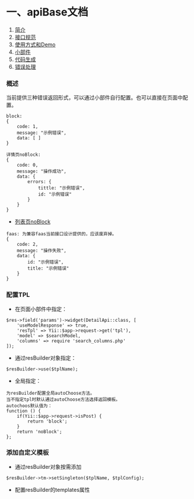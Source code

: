 # 一、apiBase文档

1. [简介](简介.md)
2. [接口规范](接口规范.md)
2. [使用方式和Demo](使用方式和Demo.md)
2. [小部件](小部件.md)
2. [代码生成](小部件.md)
2. [错误处理](错误处理.md)


### 概述

当前提供三种错误返回形式，可以通过小部件自行配置。也可以直接在页面中配置。
```
block:
{
    code: 1,
    message: "示例错误",
    data: [ ]
}
```
```
详情页noBlock:
{
    code: 0,
    message: "操作成功",
    data: {
        errors: {
            tittle: "示例错误",
            id: "示例错误"
        }
    }
}
```
   - [列表页noBlock](json/list-no-block.json)
   
```
faas: 为兼容faas当前接口设计提供的，应该废弃掉。
{
    code: 2,
    message: "操作失败",
    data: {
        id: "示例错误",
        title: "示例错误"
    }
}
```

### 配置TPL

- 在页面小部件中指定：

```
$res->field('params')->widget(DetailApi::class, [
    'useModelResponse' => true,
    'resTpl' => Yii::$app->request->get('tpl'),
    'model' => $searchModel,
    'columns' => require 'search_columns.php'
]);
```
- 通过resBuilder对象指定：

```
$resBuilder->use($tplName);
```
- 全局指定：

```
为resBuilder配置全局autoChoose方法。
当不指定tpl时默认通过autoChoose方法选择返回模板。
autochoos默认值为：
function () {
    if(Yii::$app->request->isPost) {
        return 'block';
    }
    return 'noBlock';
};
```
### 添加自定义模板

- 通过resBuilder对象按需添加 
```
$resBuilder->tm->setSingleton($tplName, $tplConfig);
```
- 配置resBuilder的templates属性




